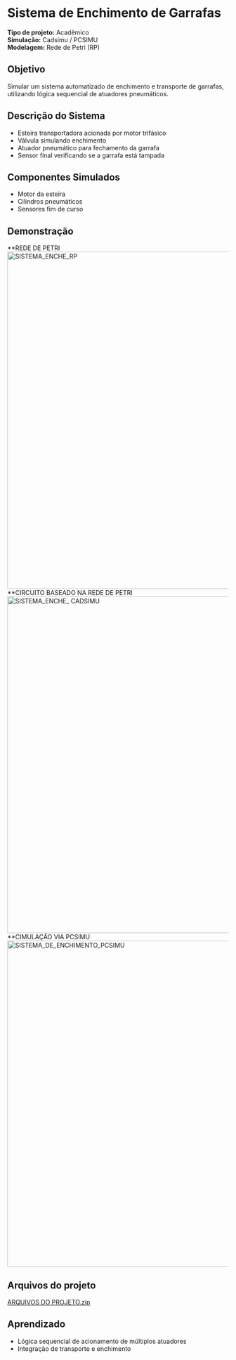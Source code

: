 # Sistema de Enchimento de Garrafas

**Tipo de projeto:** Acadêmico  
**Simulação:** Cadsimu / PCSIMU  
**Modelagem:** Rede de Petri (RP)

## Objetivo
Simular um sistema automatizado de enchimento e transporte de garrafas, utilizando lógica sequencial de atuadores pneumáticos.

## Descrição do Sistema
- Esteira transportadora acionada por motor trifásico  
- Válvula simulando enchimento  
- Atuador pneumático para fechamento da garrafa  
- Sensor final verificando se a garrafa está tampada

## Componentes Simulados
- Motor da esteira  
- Cilindros pneumáticos  
- Sensores fim de curso

## Demonstração
**REDE DE PETRI
<img width="1366" height="768" alt="SISTEMA_ENCHE_RP" src="https://github.com/user-attachments/assets/455922b5-059d-41b3-ae89-10fe6bf37d20" />
**CIRCUITO BASEADO NA REDE DE PETRI
<img width="1366" height="767" alt="SISTEMA_ENCHE_ CADSIMU" src="https://github.com/user-attachments/assets/ce39ea63-f1c2-446b-baf2-9f37b228a3e1" />
**CIMULAÇÃO VIA PCSIMU
<img width="1366" height="743" alt="SISTEMA_DE_ENCHIMENTO_PCSIMU" src="https://github.com/user-attachments/assets/69ea7970-21d5-459b-85ec-48f7f9265647" />

## Arquivos do projeto
[ARQUIVOS DO PROJETO.zip](https://github.com/user-attachments/files/23212522/ARQUIVOS.DO.PROJETO.zip)

## Aprendizado
- Lógica sequencial de acionamento de múltiplos atuadores  
- Integração de transporte e enchimento

